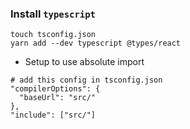 ### Install `typescript`

```
touch tsconfig.json
yarn add --dev typescript @types/react
```

- Setup to use absolute import

```
# add this config in tsconfig.json
"compilerOptions": {
  "baseUrl": "src/"
},
"include": ["src/"]
```
